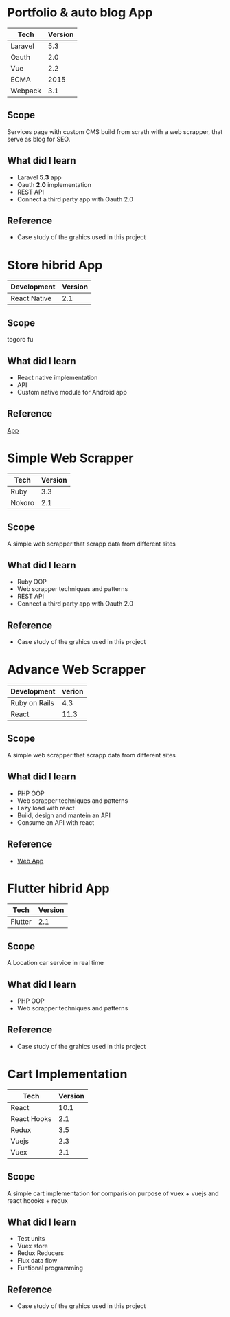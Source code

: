 # **Portfolio & auto blog App**
Tech | Version 
------------| ----------
Laravel | 5.3
Oauth | 2.0
Vue| 2.2
ECMA | 2015
Webpack | 3.1

## Scope
Services page with custom CMS build from scrath with a web scrapper, that serve as blog for SEO.
## What did I learn
* Laravel **5.3** app 
* Oauth **2.0** implementation
* REST API
* Connect a third party app with Oauth 2.0  


## Reference
* Case study of the grahics used in this project

# **Store hibrid App**
Development | Version
------------| ----------
React Native|  2.1

## Scope
togoro fu
## What did I learn
* React native implementation
* API 
* Custom native module for Android app  
## Reference
[App](https://play.google.com/store/apps/details?id=com.bonusapp2&hl=es)

# **Simple Web Scrapper**
Tech | Version
------------| ----------
Ruby | 3.3
Nokoro| 2.1 

## Scope
A simple web scrapper that scrapp data from different sites

## What did I learn
* Ruby OOP 
* Web scrapper techniques and patterns
* REST API
* Connect a third party app with Oauth 2.0  

## Reference
* Case study of the grahics used in this project

# **Advance Web Scrapper**
Development | verion 
------------| ----------|
Ruby on Rails | 4.3  
React | 11.3

## Scope
A simple web scrapper that scrapp data from different sites

## What did I learn
* PHP OOP 
* Web scrapper techniques and patterns
* Lazy load with react
* Build, design and mantein an API
* Consume an API with react   

## Reference
* [Web App](https://www.venezuelahoy.com)


# **Flutter hibrid App**
Tech | Version  
------------| ----------
Flutter | 2.1  

## Scope
A Location car service in real time 

## What did I learn
* PHP OOP 
* Web scrapper techniques and patterns

## Reference
* Case study of the grahics used in this project

# **Cart Implementation**
Tech | Version 
------------| ----------
React | 10.1
React Hooks | 2.1
Redux | 3.5
Vuejs | 2.3  
Vuex | 2.1

## Scope
A simple cart implementation for comparision purpose of vuex + vuejs and react hoooks + redux

## What did I learn
* Test units
* Vuex store
* Redux Reducers
* Flux data flow
* Funtional programming

## Reference
* Case study of the grahics used in this project
